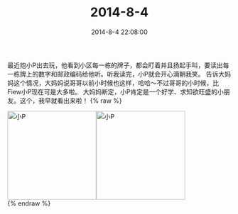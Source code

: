 ﻿---
title: "2014-8-4"
date: 2014-8-4 22:08:00
tags:
categories: 妈妈
---
最近抱小P出去玩，他看到小区每一栋的牌子，都会盯着并且扬起手叫，要读出每一栋牌上的数字和邮政编码给他听。听我读完，小P就会开心滴朝我笑。
告诉大妈妈这个情况，大妈妈说哥哥以前小时候也这样，哈哈～不过哥哥的小时候，比Fiew小P现在可是大多啦。
大妈妈断定，小P肯定是一个好学、求知欲旺盛的小朋友。这个，我早就看出来啦！
{% raw %}
<div style="width:500 px">
<div style="float:left; width:100 px"><img src="/images/微信图片_20171010160715.jpg" width="200" alt="小P"></div>
<div style="float:left; width:100 px"><img src="/images/微信图片_20171010160733.jpg" width="200" alt="小P"></div>
<div style="clear:both"></div>
</div>
{% endraw %}